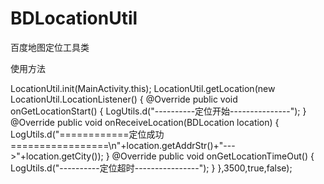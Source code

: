 # BDLocationUtil
百度地图定位工具类

使用方法

LocationUtil.init(MainActivity.this);
        LocationUtil.getLocation(new LocationUtil.LocationListener() {
            @Override
            public void onGetLocationStart() {
                LogUtils.d("----------定位开始---------------");
            }
            @Override
            public void onReceiveLocation(BDLocation location) {
                LogUtils.d("============定位成功=================\n"+location.getAddrStr()+"--->"+location.getCity());
            }
            @Override
            public void onGetLocationTimeOut() {
                LogUtils.d("----------定位超时----------------");
            }
        },3500,true,false);
